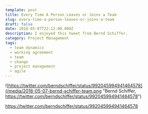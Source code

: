 ```yaml
---
template: post
title: Every Time A Person Leaves or Joins a Team
slug: every-time-a-person-leaves-or-joins-a-team
draft: false
date: 2018-05-07T22:12:00.000Z
description: I enjoyed this tweet from Bernd Schiffer.
category: Project Management
tags:
  - team dynamics
  - working agreement
  - team
  - change
  - project management
  - agile
---
```

![https://twitter.com/berndschiffer/status/992045994941464578](/media/2018-05-07-bernd-schiffer-team.png "Bernd Schiffer, https://twitter.com/berndschiffer/status/992045994941464578")

<https://twitter.com/berndschiffer/status/992045994941464578>
